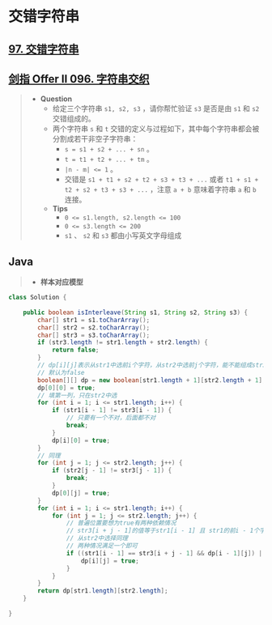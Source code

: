 # 交错字符串

## [97. 交错字符串](https://leetcode.cn/problems/interleaving-string/)

## [剑指 Offer II 096. 字符串交织](https://leetcode.cn/problems/IY6buf/)

> - **Question**
>   - 给定三个字符串 `s1, s2, s3` ，请你帮忙验证 `s3` 是否是由 `s1` 和 `s2` 交错组成的。
>   - 两个字符串 `s` 和 `t` 交错的定义与过程如下，其中每个字符串都会被分割成若干非空子字符串：
>     - `s = s1 + s2 + ... + sn` 。
>     - `t = t1 + t2 + ... + tm` 。
>     - `|n - m| <= 1` 。
>     - 交错是 `s1 + t1 + s2 + t2 + s3 + t3 + ...` 或者 `t1 + s1 + t2 + s2 + t3 + s3 + ...` ，注意 `a + b` 意味着字符串 `a` 和 `b` 连接。
>   - **Tips**
>     - `0 <= s1.length, s2.length <= 100`
>     - `0 <= s3.length <= 200`
>     - `s1` 、 `s2` 和 `s3` 都由小写英文字母组成

## Java

> - **样本对应模型**

```java
class Solution {
    
    public boolean isInterleave(String s1, String s2, String s3) {
        char[] str1 = s1.toCharArray();
        char[] str2 = s2.toCharArray();
        char[] str3 = s3.toCharArray();
        if (str3.length != str1.length + str2.length) {
            return false;
        }
        // dp[i][j]表示从str1中选前i个字符，从str2中选前j个字符，能不能组成str3前i+j个字符
        // 默认为false
        boolean[][] dp = new boolean[str1.length + 1][str2.length + 1];
        dp[0][0] = true;
        // 填第一列，只在str2中选
        for (int i = 1; i <= str1.length; i++) {
            if (str1[i - 1] != str3[i - 1]) {
                // 只要有一个不对，后面都不对
                break;
            }
            dp[i][0] = true;
        }
        // 同理
        for (int j = 1; j <= str2.length; j++) {
            if (str2[j - 1] != str3[j - 1]) {
                break;
            }
            dp[0][j] = true;
        }
        for (int i = 1; i <= str1.length; i++) {
            for (int j = 1; j <= str2.length; j++) {
                // 普遍位置要想为true有两种依赖情况
                // str3[i + j - 1]的值等于str1[i - 1] 且 str1的前i - 1个字符要能和str2的前j个字符组成str3的钱i + j - 1个字符
                // 从str2中选择同理
                // 两种情况满足一个即可
                if ((str1[i - 1] == str3[i + j - 1] && dp[i - 1][j]) || (str2[j - 1] == str3[i + j - 1] && dp[i][j - 1])) {
                    dp[i][j] = true;
                }
            }
        }
        return dp[str1.length][str2.length];
    }
    
}
```
